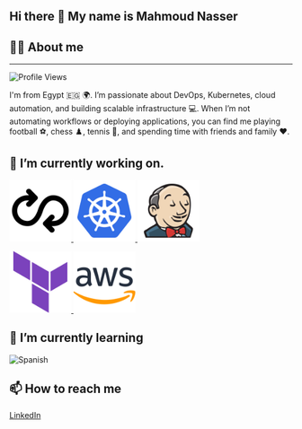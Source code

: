 ## Hi there 👋 My name is Mahmoud Nasser

## 🙋‍♂️ About me
-------------
![Profile Views](https://komarev.com/ghpvc/?username=Salieri20&color=blue)

I'm from Egypt 🇪🇬 🌍. I’m passionate about DevOps, Kubernetes, cloud automation, and building scalable infrastructure 💻. When I’m not automating workflows or deploying applications, you can find me playing football ⚽, chess ♟️, tennis 🎾, and spending time with friends and family ❤️.
 
## 🔭 I’m currently working on. 
<p>
  <a href="https://github.com/Salieri20/Todo-List-nodejs-deploy.git">
    <img src="https://github.com/Salieri20/Salieri20/raw/main/dev-ops-solid-svgrepo-com.svg" width="110" />
  </a>
  <a href="https://kubernetes.io/">
    <img src="https://github.com/Salieri20/Salieri20/raw/main/kubernetes-svgrepo-com.svg" width="110" />
  </a>
  <a href="https://www.jenkins.io/">
    <img src="https://github.com/Salieri20/Salieri20/raw/main/jenkins-svgrepo-com.svg" width="110" />
  </a>
</p>
<p>
  <a href="https://www.terraform.io/">
    <img src="https://github.com/Salieri20/Salieri20/raw/main/terraform-svgrepo-com.svg" width="110" />
  </a>
  <a href="https://aws.amazon.com/">
    <img src="https://github.com/Salieri20/Salieri20/raw/main/aws-svgrepo-com.svg" width="110" />
  </a>
</p>

## 🌱 I’m currently learning 
![Spanish](https://github.com/bobbyg603/bobbyg603/raw/main/assets/spanish-flag-round.svg)

## 📫 How to reach me
[LinkedIn](https://www.linkedin.com/in/mahmoud-nasser-32345424a) 











